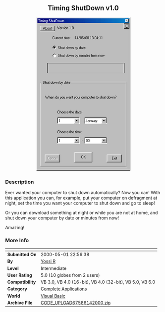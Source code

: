 ﻿<div align="center">

## Timing ShutDown v1\.0

<img src="PIC2000614611395783.gif">
</div>

### Description

Ever wanted your computer to shut down automatically? Now you can! With this application you can, for example, put your computer on defragment at night, set the time you want your computer to shut down and go to sleep!

Or you can download something at night or while you are not at home, and shut down your computer by date or minutes from now!

Amazing!
 
### More Info
 


<span>             |<span>
---                |---
**Submitted On**   |2000-05-01 22:56:38
**By**             |[Yossi R](https://github.com/Planet-Source-Code/PSCIndex/blob/master/ByAuthor/yossi-r.md)
**Level**          |Intermediate
**User Rating**    |5.0 (10 globes from 2 users)
**Compatibility**  |VB 3\.0, VB 4\.0 \(16\-bit\), VB 4\.0 \(32\-bit\), VB 5\.0, VB 6\.0
**Category**       |[Complete Applications](https://github.com/Planet-Source-Code/PSCIndex/blob/master/ByCategory/complete-applications__1-27.md)
**World**          |[Visual Basic](https://github.com/Planet-Source-Code/PSCIndex/blob/master/ByWorld/visual-basic.md)
**Archive File**   |[CODE\_UPLOAD67586142000\.zip](https://github.com/Planet-Source-Code/yossi-r-timing-shutdown-v1-0__1-8910/archive/master.zip)








